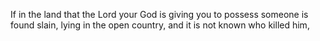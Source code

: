 If in the land that the Lord your God is giving you to possess someone is found slain, lying in the open country, and it is not known who killed him,
